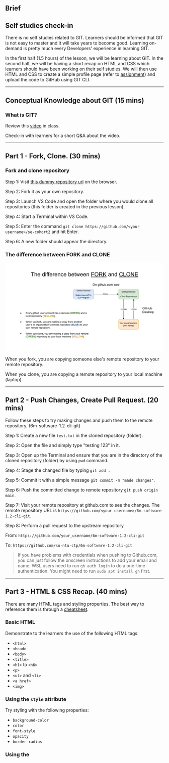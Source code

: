 ## Brief

## Self studies check-in

There is no self studies related to GIT. Learners should be informed that GIT is not easy to master and it will take years to become good. Learning on-demand is pretty much every Developers' experience in learning GIT.

In the first half (1.5 hours) of the lesson, we will be learning about GIT. In the second half, we will be having a short recap on HTML and CSS which learners should have been working on their self studies. We will then use HTML and CSS to create a simple profile page (refer to [assignment](./assignment.md)) and upload the code to GitHub using GIT CLI.

---

## Conceptual Knowledge about GIT (15 mins)

### What is GIT?

Review this [video](https://youtu.be/2ReR1YJrNOM) in class.

Check-in with learners for a short Q&A about the video.

---

## Part 1 - Fork, Clone. (30 mins)

### Fork and clone repository

Step 1: Visit [this dummy repository url](https://github.com/su-ntu-ctp/se-cohort2) on the browser.

Step 2: Fork it as your own repository.

Step 3: Launch VS Code and open the folder where you would clone all repositories (this folder is created in the previous lesson).

Step 4: Start a Terminal within VS Code.

Step 5: Enter the command `git clone https://github.com/<your username>/se-cohort2` and hit Enter.

Step 6: A new folder should appear the directory.

### The difference between FORK and CLONE

<img src="./assets/clone-vs-fork.png" />

When you fork, you are copying someone else's remote repository to your remote repository.

When you clone, you are copying a remote repository to your local machine (laptop).

---

## Part 2 - Push Changes, Create Pull Request. (20 mins)

Follow these steps to try making changes and push them to the remote repository. (6m-software-1.2-cli-git)

Step 1: Create a new file `test.txt` in the cloned repository (folder). 

Step 2: Open the file and simply type "testing 123" in it.

Step 3: Open up the Terminal and ensure that you are in the directory of the cloned repository (folder) by using `pwd` command.

Step 4: Stage the changed file by typing `git add .`

Step 5: Commit it with a simple message `git commit -m "made changes"`.

Step 6: Push the committed change to remote repository `git push origin main`.

Step 7: Visit your remote repository at github.com to see the changes. The remote repository URL is `https://github.com/<your username>/6m-software-1.2-cli-git`.

Step 8: Perform a pull request to the upstream repository 

From: `https://github.com/your_username/6m-software-1.2-cli-git`

To: `https://github.com/su-ntu-ctp/6m-software-1.2-cli-git` 

> If you have problems with credentials when pushing to Github.com, you can just follow the onscreen instructions to add your email and name. WSL users need to run `gh auth login` to do a one-time authentication. You might need to run `sudo apt install gh` first.

---

## Part 3 - HTML & CSS Recap. (40 mins)

There are many HTML tags and styling properties. The best way to reference them is through a [cheatsheet](https://htmlcheatsheet.com/).

### Basic HTML

Demonstrate to the learners the use of the following HTML tags:

- `<html>`
- `<head>`
- `<body>`
- `<title>`
- `<h1>` to `<h6>`
- `<p>`
- `<ul>` and `<li>`
- `<a href>`
- `<img>`

### Using the `style` attribute

Try styling with the following properties:

- `background-color`
- `color`
- `font-style`
- `opacity`
- `border-radius`

### Using the <style> tag

Try moving the applied styling into `<style>...</style>` tag.

### Importing a CSS File

Try moving the styling to `styles.css` file.
